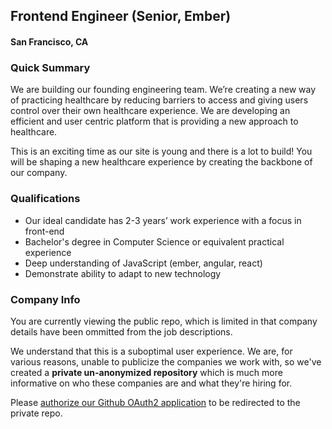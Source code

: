 ## Frontend Engineer (Senior, Ember)
#### San Francisco, CA

### Quick Summary
We are building our founding engineering team. We’re creating a new way of practicing healthcare by reducing barriers to access and giving users control over their own healthcare experience. We are developing an efficient and user centric platform that is providing a new approach to healthcare.

This is an exciting time as our site is young and there is a lot to build! You will be shaping a new healthcare experience by creating the backbone of our company.

### Qualifications
+	Our ideal candidate has 2-3 years’ work experience with a focus in front-end
+	Bachelor's degree in Computer Science or equivalent practical experience
+	Deep understanding of JavaScript (ember, angular, react)
+	Demonstrate ability to adapt to new technology


### Company Info
You are currently viewing the public repo, which is limited in that company details have been ommitted from the job descriptions.  
    
We understand that this is a suboptimal user experience.  We are, for various reasons, unable to publicize the companies we work with, so we've
created a **private un-anonymized repository** which is much more informative on who these companies are and what they're hiring for.  
    
Please [authorize our Github OAuth2 application](https://letsrockit.co/users/auth/github?job_id=tnvyea-frontend-engineer-senior-ember) to be redirected to the private repo.
